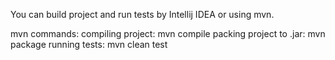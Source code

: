 You can build project and run tests by Intellij IDEA or using mvn.

mvn commands:
    compiling project:
        mvn compile
    packing project to .jar:
        mvn package
    running tests:
        mvn clean test
